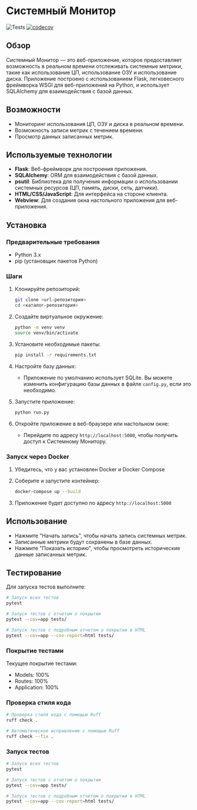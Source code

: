 # Системный Монитор

![Tests](https://github.com/{username}/{repo}/actions/workflows/tests.yml/badge.svg)
[![codecov](https://codecov.io/gh/{username}/{repo}/branch/main/graph/badge.svg)](https://codecov.io/gh/{username}/{repo})

## Обзор
Системный Монитор — это веб-приложение, которое предоставляет возможность в реальном времени отслеживать системные метрики, такие как использование ЦП, использование ОЗУ и использование диска. Приложение построено с использованием Flask, легковесного фреймворка WSGI для веб-приложений на Python, и использует SQLAlchemy для взаимодействия с базой данных.

## Возможности
- Мониторинг использования ЦП, ОЗУ и диска в реальном времени.
- Возможность записи метрик с течением времени.
- Просмотр данных записанных метрик.

## Используемые технологии
- **Flask**: Веб-фреймворк для построения приложения.
- **SQLAlchemy**: ORM для взаимодействия с базой данных.
- **psutil**: Библиотека для получения информации о использовании системных ресурсов (ЦП, память, диски, сеть, датчики).
- **HTML/CSS/JavaScript**: Для интерфейса на стороне клиента.
- **Webview**: Для создания окна настольного приложения для веб-приложения.

## Установка

### Предварительные требования
- Python 3.x
- pip (установщик пакетов Python)

### Шаги
1. Клонируйте репозиторий:
   ```bash
   git clone <url-репозитория>
   cd <каталог-репозитория>
   ```

2. Создайте виртуальное окружение:
   ```bash
   python -m venv venv
   source venv/bin/activate
   ```

3. Установите необходимые пакеты:
   ```bash
   pip install -r requirements.txt
   ```

4. Настройте базу данных:
   - Приложение по умолчанию использует SQLite. Вы можете изменить конфигурацию базы данных в файле `config.py`, если это необходимо.

5. Запустите приложение:
   ```bash
   python run.py
   ```

6. Откройте приложение в веб-браузере или настольном окне:
   - Перейдите по адресу `http://localhost:5000`, чтобы получить доступ к Системному Монитору.

### Запуск через Docker

1. Убедитесь, что у вас установлен Docker и Docker Compose

2. Соберите и запустите контейнер:
   ```bash
   docker-compose up --build
   ```

3. Приложение будет доступно по адресу `http://localhost:5000`


## Использование
- Нажмите "Начать запись", чтобы начать запись системных метрик.
- Записанные метрики будут сохранены в базе данных.
- Нажмите "Показать историю", чтобы просмотреть исторические данные записанных метрик.

## Тестирование

Для запуска тестов выполните:

```bash
# Запуск всех тестов
pytest

# Запуск тестов с отчетом о покрытии
pytest --cov=app tests/

# Запуск тестов с подробным отчетом о покрытии в HTML
pytest --cov=app --cov-report=html tests/
```

### Покрытие тестами

Текущее покрытие тестами:
- Models: 100%
- Routes: 100%
- Application: 100%

### Проверка стиля кода

```bash
# Проверка стиля кода с помощью Ruff
ruff check .

# Автоматическое исправление с помощью Ruff
ruff check --fix .
```

### Запуск тестов

```bash
# Запуск всех тестов
pytest

# Запуск тестов с отчетом о покрытии
pytest --cov=app tests/

# Запуск тестов с подробным отчетом о покрытии в HTML
pytest --cov=app --cov-report=html tests/
```
